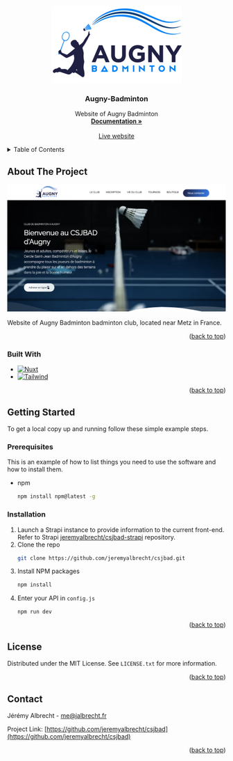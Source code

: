 <!-- Improved compatibility of back to top link: See: https://github.com/othneildrew/Best-README-Template/pull/73 -->
<a name="readme-top"></a>
<!-- PROJECT SHIELDS -->
<!-- PROJECT LOGO -->
<br />
<div align="center">
  <a href="https://github.com/jeremyalbrecht/csjbad">
    <img src="assets/imgs/logo.png" alt="Logo" >
  </a>

<h3 align="center">Augny-Badminton</h3>

  <p align="center">
    Website of Augny Badminton
    <br />
    <a href="https://github.com/jeremyalbrecht/csjbad"><strong>Documentation »</strong></a>
    <br />
    <br />
    <a href="https://augny-badminton.fr">Live website</a>
  </p>
</div>



<!-- TABLE OF CONTENTS -->
<details>
  <summary>Table of Contents</summary>
  <ol>
    <li>
      <a href="#about-the-project">About The Project</a>
      <ul>
        <li><a href="#built-with">Built With</a></li>
      </ul>
    </li>
    <li>
      <a href="#getting-started">Getting Started</a>
      <ul>
        <li><a href="#prerequisites">Prerequisites</a></li>
        <li><a href="#installation">Installation</a></li>
      </ul>
    </li>
    <li><a href="#license">License</a></li>
    <li><a href="#contact">Contact</a></li>
  </ol>
</details>



<!-- ABOUT THE PROJECT -->

## About The Project

[![Augny Badminton website][product-screenshot]](https://augny-badminton.fr)

Website of Augny Badminton badminton club, located near Metz in France.
<p align="right">(<a href="#readme-top">back to top</a>)</p>

### Built With

* [![Nuxt][Nuxt.js]][Nuxt-url]
* [![Tailwind][Tailwind.css]][Tailwind-url]

<p align="right">(<a href="#readme-top">back to top</a>)</p>



<!-- GETTING STARTED -->

## Getting Started

To get a local copy up and running follow these simple example steps.

### Prerequisites

This is an example of how to list things you need to use the software and how to install them.

* npm
  ```sh
  npm install npm@latest -g
  ```

### Installation

1. Launch a Strapi instance to provide information to the current front-end. Refer to
   Strapi [jeremyalbrecht/csjbad-strapi](https://github.com/jeremyalbrecht/csjbad-strapi) repository.
2. Clone the repo
   ```sh
   git clone https://github.com/jeremyalbrecht/csjbad.git
   ```
3. Install NPM packages
   ```sh
   npm install
   ```
4. Enter your API in `config.js`
   ```dev
   npm run dev
   ```

<p align="right">(<a href="#readme-top">back to top</a>)</p>


<!-- LICENSE -->

## License

Distributed under the MIT License. See `LICENSE.txt` for more information.

<p align="right">(<a href="#readme-top">back to top</a>)</p>



<!-- CONTACT -->

## Contact

Jérémy Albrecht - me@jalbrecht.fr

Project Link: [https://github.com/jeremyalbrecht/csjbad](https://github.com/jeremyalbrecht/csjbad)

<p align="right">(<a href="#readme-top">back to top</a>)</p>


<!-- MARKDOWN LINKS & IMAGES -->

[linkedin-url]: https://linkedin.com/in/linkedin_username

[product-screenshot]: docs/preview.png

[Nuxt.js]: https://img.shields.io/badge/Nuxt.js-000000?style=for-the-badge&logo=nuxtdotjs&logoColor=00DC82

[Nuxt-url]: https://nuxt.com/

[Tailwind.css]: https://img.shields.io/badge/tailwindcss-0F172A?style=for-the-badge&logo=tailwindcss&logoColor=0F172AA

[Tailwind-url]: https://tailwindcss.com/

